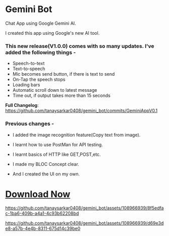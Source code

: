 # Gemini Bot

Chat App using Google Gemini AI.
<br>

I created this app using Google's new AI tool.
<br>

### This new release(V1.0.0) comes with so many updates. I've added the following things - 

- Speech-to-text
- Text-to-speech
- Mic becomes send button, if there is text to send
- On-Tap the speech stops
- Loading bars
- Automatic scroll down to latest message
- Time out, if output takes more than 15 seconds

**Full Changelog**: https://github.com/tanaysarkar0408/gemini_bot/commits/GeminiAppV0.1

### Previous changes - 

- I added the image recognition feature(Copy text from image).

- I learnt how to use PostMan for API testing.

- I learnt basics of HTTP like GET,POST,etc.

- I made my BLOC Concept clear.

- And I created the UI on my own.

# [Download Now](https://github.com/tanaysarkar0408/gemini_bot/releases/tag/GeminiAppV1.0.0)

https://github.com/tanaysarkar0408/gemini_bot/assets/108966939/8f5edfac-1ba6-409b-a4a1-4c93b62208bd

https://github.com/tanaysarkar0408/gemini_bot/assets/108966939/d69e3de8-a57b-4e4b-8311-675d14c39be0


